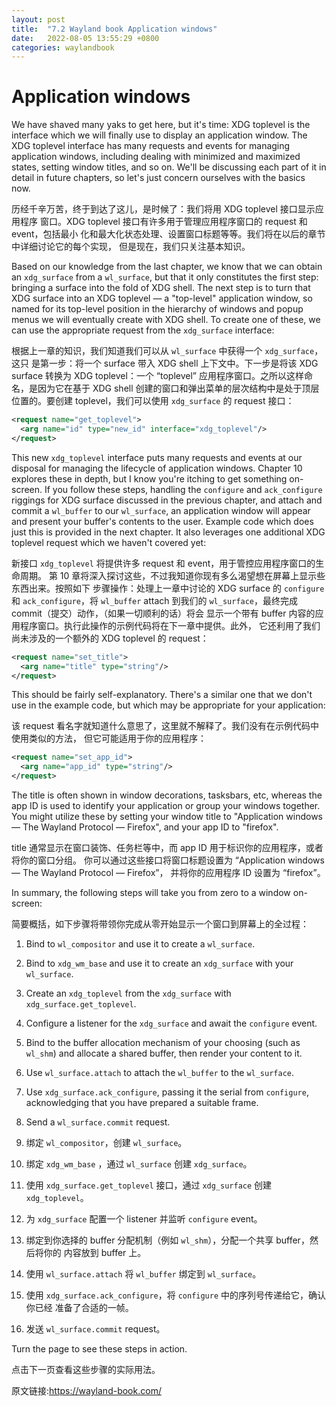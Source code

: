```yaml
---
layout: post
title:  "7.2 Wayland book Application windows"
date:   2022-08-05 13:55:29 +0800
categories: waylandbook
---
```

# Application windows

We have shaved many yaks to get here, but it's time: XDG toplevel is the
interface which we will finally use to display an application window. The XDG
toplevel interface has many requests and events for managing application
windows, including dealing with minimized and maximized states, setting window
titles, and so on. We'll be discussing each part of it in detail in future
chapters, so let's just concern ourselves with the basics now.

历经千辛万苦，终于到达了这儿，是时候了：我们将用 XDG toplevel 接口显示应用程序
窗口。XDG toplevel 接口有许多用于管理应用程序窗口的 request 和 event，包括最小
化和最大化状态处理、设置窗口标题等等。我们将在以后的章节中详细讨论它的每个实现，
但是现在，我们只关注基本知识。

Based on our knowledge from the last chapter, we know that we can obtain an
`xdg_surface` from a `wl_surface`, but that it only constitutes the first step:
bringing a surface into the fold of XDG shell. The next step is to turn that XDG
surface into an XDG toplevel &mdash; a "top-level" application window, so named
for its top-level position in the hierarchy of windows and popup menus we will
eventually create with XDG shell. To create one of these, we can use the
appropriate request from the `xdg_surface` interface:

根据上一章的知识，我们知道我们可以从 `wl_surface` 中获得一个 `xdg_surface`，这只
是第一步：将一个 surface 带入 XDG shell 上下文中。下一步是将该 XDG surface 转换为
XDG toplevel：一个 “toplevel” 应用程序窗口。之所以这样命名，是因为它在基于 XDG shell
创建的窗口和弹出菜单的层次结构中是处于顶层位置的。要创建 toplevel，我们可以使用 `xdg_surface`
的 request 接口：

```xml
<request name="get_toplevel">
  <arg name="id" type="new_id" interface="xdg_toplevel"/>
</request>
```

This new `xdg_toplevel` interface puts many requests and events at our disposal
for managing the lifecycle of application windows. Chapter 10 explores these in
depth, but I know you're itching to get something on-screen. If you follow these
steps, handling the `configure` and `ack_configure` riggings for XDG surface
discussed in the previous chapter, and attach and commit a `wl_buffer` to our
`wl_surface`, an application window will appear and present your buffer's
contents to the user. Example code which does just this is provided in the next
chapter. It also leverages one additional XDG toplevel request which we haven't
covered yet:

新接口 `xdg_toplevel` 将提供许多 request 和 event，用于管控应用程序窗口的生命周期。
第 10 章将深入探讨这些，不过我知道你现有多么渴望想在屏幕上显示些东西出来。按照如下
步骤操作：处理上一章中讨论的 XDG surface 的 `configure` 和 `ack_configure`，将 `wl_buffer`
attach 到我们的 `wl_surface`，最终完成 commit（提交）动作，（如果一切顺利的话）将会
显示一个带有 buffer 内容的应用程序窗口。执行此操作的示例代码将在下一章中提供。此外，
它还利用了我们尚未涉及的一个额外的 XDG toplevel 的 request：

```xml
<request name="set_title">
  <arg name="title" type="string"/>
</request>
```

This should be fairly self-explanatory. There's a similar one that we don't use
in the example code, but which may be appropriate for your application:

该 request 看名字就知道什么意思了，这里就不解释了。我们没有在示例代码中使用类似的方法，
但它可能适用于你的应用程序：

```xml
<request name="set_app_id">
  <arg name="app_id" type="string"/>
</request>
```

The title is often shown in window decorations, tasksbars, etc, whereas the app
ID is used to identify your application or group your windows together. You
might utilize these by setting your window title to "Application windows &mdash;
The Wayland Protocol &mdash; Firefox", and your app ID to "firefox".

title 通常显示在窗口装饰、任务栏等中，而 app ID 用于标识你的应用程序，或者将你的窗口分组。
你可以通过这些接口将窗口标题设置为 “Application windows — The Wayland Protocol — Firefox”，
并将你的应用程序 ID 设置为 “firefox”。

In summary, the following steps will take you from zero to a window on-screen:

简要概括，如下步骤将带领你完成从零开始显示一个窗口到屏幕上的全过程：

1. Bind to `wl_compositor` and use it to create a `wl_surface`.
1. Bind to `xdg_wm_base` and use it to create an `xdg_surface` with your
   `wl_surface`.
1. Create an `xdg_toplevel` from the `xdg_surface` with
   `xdg_surface.get_toplevel`.
1. Configure a listener for the `xdg_surface` and await the `configure` event.
1. Bind to the buffer allocation mechanism of your choosing (such as `wl_shm`)
   and allocate a shared buffer, then render your content to it.
1. Use `wl_surface.attach` to attach the `wl_buffer` to the `wl_surface`.
1. Use `xdg_surface.ack_configure`, passing it the serial from `configure`,
   acknowledging that you have prepared a suitable frame.
1. Send a `wl_surface.commit` request.

1. 绑定 `wl_compositor`，创建 `wl_surface`。
2. 绑定 `xdg_wm_base` ，通过 `wl_surface` 创建 `xdg_surface`。
3. 使用 `xdg_surface.get_toplevel` 接口，通过 `xdg_surface` 创建 `xdg_toplevel`。
4. 为 `xdg_surface` 配置一个 listener 并监听 `configure` event。
5. 绑定到你选择的 buffer 分配机制（例如 `wl_shm`），分配一个共享 buffer，然后将你的
内容放到 buffer 上。
6. 使用 `wl_surface.attach` 将 `wl_buffer` 绑定到 `wl_surface`。
7. 使用 `xdg_surface.ack_configure`，将 `configure` 中的序列号传递给它，确认你已经
准备了合适的一帧。
8. 发送 `wl_surface.commit` request。

Turn the page to see these steps in action.

点击下一页查看这些步骤的实际用法。

原文链接:https://wayland-book.com/
